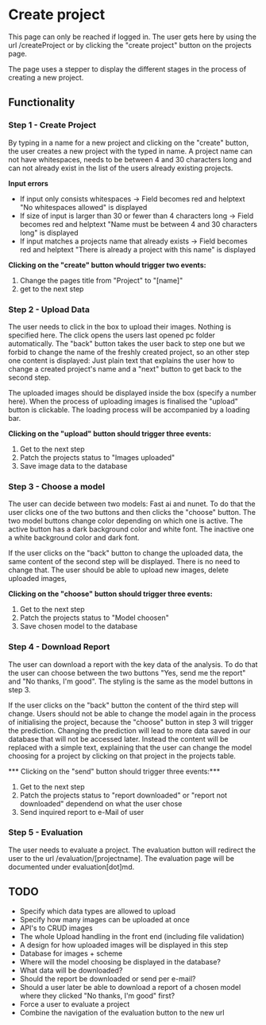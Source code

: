 # Create project

This page can only be reached if logged in.
The user gets here by using the url /createProject or by clicking the "create project" button on the projects page.

The page uses a stepper to display the different stages in the process of creating a new project.

## Functionality

### Step 1 - Create Project
By typing in a name for a new project and clicking on the "create" button, the user creates a new project with the typed in name. 
A project name can not have whitespaces, needs to be between 4 and 30 characters long and can not already exist in the list of the users already existing projects.

**Input errors**

- If input only consists whitespaces -> Field becomes red and helptext "No whitespaces allowed" is displayed
- If size of input is larger than 30 or fewer than 4 characters long -> Field becomes red and helptext "Name must be between 4 and 30 characters long" is displayed
- If input matches a projects name that already exists -> Field becomes red and helptext "There is already a project with this name" is displayed

**Clicking on the "create" button whould trigger two events:**
1. Change the pages title from "Project" to "[name]"
2. get to the next step


### Step 2 - Upload Data
The user needs to click in the box to upload their images. Nothing is specified here. The click opens the users last opened pc folder automatically.
The "back" button takes the user back to step one but we forbid to change the name of the freshly created project, so an other step one content is displayed: Just plain text that explains the user how to change a created project's name and a "next" button to get back to the second step.

The uploaded images should be displayed inside the box (specify a number here). When the process of uploading images is finalised the "upload" button is clickable. The loading process will be accompanied by a loading bar.

**Clicking on the "upload" button should trigger three events:**
1. Get to the next step
2. Patch the projects status to "Images uploaded"
3. Save image data to the database

### Step 3 - Choose a model
The user can decide between two models: Fast ai and nunet. To do that the user clicks one of the two buttons and then clicks the "choose" button. The two model buttons change color depending on which one is active. The active button has a dark background color and white font. The inactive one a white background color and dark font.

If the user clicks on the "back" button to change the uploaded data, the same content of the second step will be displayed. There is no need to change that. The user should be able to upload new images, delete uploaded images, 

**Clicking on the "choose" button should trigger three events:**
1. Get to the next step
2. Patch the projects status to "Model choosen"
3. Save chosen model to the database

### Step 4 - Download Report
The user can download a report with the key data of the analysis.
To do that the user can choose between the two buttons "Yes, send me the report" and "No thanks, I'm good". The styling is the same as the model buttons in step 3.

If the user clicks on the "back" button the content of the third step will change. Users should not be able to change the model again in the process of initialising the project, because the "choose" button in step 3 will trigger the prediction. Changing the prediction will lead to more data saved in our database that will not be accessed later. Instead the content will be replaced with a simple text, explaining that the user can change the model choosing for a project by clicking on that project in the projects table.

*** Clicking on the "send" button should trigger three events:***
1. Get to the next step
2. Patch the projects status to "report downloaded" or "report not downloaded" dependend on what the user chose
3. Send inquired report to e-Mail of user


### Step 5 - Evaluation
The user needs to evaluate a project. The evaluation button will redirect the user to the url /evaluation/[projectname]. The evaluation page will be documented under evaluation[dot]md.

## TODO

- Specify which data types are allowed to upload
- Specify how many images can be uploaded at once
- API's to CRUD images
- The whole Upload handling in the front end (including file validation)
- A design for how uploaded images will be displayed in this step
- Database for images + scheme
- Where will the model choosing be displayed in the database?
- What data will be downloaded?
- Should the report be downloaded or send per e-mail?
- Should a user later be able to download a report of a chosen model where they clicked "No thanks, I'm good" first?
- Force a user to evaluate a project
- Combine the navigation of the evaluation button to the new url